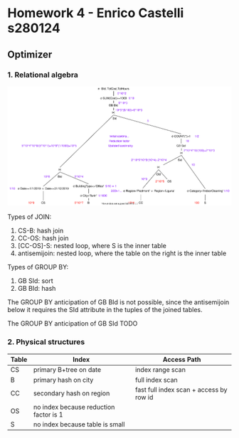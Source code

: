 # Homework 4 - Enrico Castelli s280124

## Optimizer

### 1. Relational algebra

<img src="HW4 Relational Algebra.svg" alt="HW4 Relational Algebra" style="zoom:100%;" />

Types of JOIN:

1. CS-B: hash join
2. CC-OS: hash join
3. [CC-OS]-S: nested loop, where S is the inner table
4. antisemijoin: nested loop, where the table on the right is the inner table

Types of GROUP BY:

1. GB SId: sort
2. GB BId: hash

The GROUP BY anticipation of GB BId is not possible, since the antisemijoin below it requires the SId attribute in the tuples of the joined tables.

The GROUP BY anticipation of GB SId TODO

### 2. Physical structures

| Table | Index                                  | Access Path                             |
| ----- | -------------------------------------- | --------------------------------------- |
| CS    | primary B+tree on date                 | index range scan                        |
| B     | primary hash on city                   | full index scan                         |
| CC    | secondary hash on region               | fast full index scan + access by row id |
| OS    | no index because reduction factor is 1 |                                         |
| S     | no index because table is small        |                                         |


